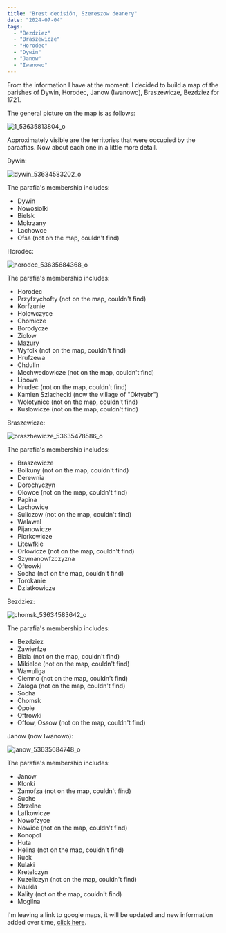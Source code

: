 ```yaml
---
title: "Brest decisión, Szereszow deanery"
date: "2024-07-04"
tags: 
  - "Bezdziez"
  - "Braszewicze"
  - "Horodec"
  - "Dywin"
  - "Janow"
  - "Iwanowo"
---
```


From the information I have at the moment. I decided to build a map of the parishes of Dywin, Horodec, Janow (Iwanowo), Braszewicze, Bezdziez for 1721.

The general picture on the map is as follows:

![1_53635813804_o](https://github.com/escfrpls/drochiczynpoleski/assets/125834172/f68857c1-cbc2-4fff-b0c2-40bc2e59b938)

Approximately visible are the territories that were occupied by the paraafias. Now about each one in a little more detail.

Dywin:

![dywin_53634583202_o](https://github.com/escfrpls/drochiczynpoleski/assets/125834172/24aecff9-9ad3-49f5-b420-06021a7408d9)

The parafia's membership includes:

- Dywin
- Nowosiolki
- Bielsk
- Mokrzany
- Lachowce
- Ofsa (not on the map, couldn't find)

Horodec:

![horodec_53635684368_o](https://github.com/escfrpls/drochiczynpoleski/assets/125834172/063e91e4-3ae0-468c-9623-2707e9b8a77b)

The parafia's membership includes:

- Horodec
- Przyfzychofty (not on the map, couldn't find)
- Korfzunie
- Holowczyce
- Chomicze
- Borodycze
- Ziolow
- Mazury
- Wyfolk (not on the map, couldn't find)
- Hrufzewa
- Chdulin
- Mechwedowicze (not on the map, couldn't find)
- Lipowa
- Hrudec (not on the map, couldn't find)
- Kamien Szlachecki (now the village of "Oktyabr")
- Wolotynice (not on the map, couldn't find)
- Kuslowicze (not on the map, couldn't find)

Braszewicze:

![braszhewicze_53635478586_o](https://github.com/escfrpls/drochiczynpoleski/assets/125834172/bffffc4b-f41e-4fe2-8195-9e93fcfec6b0)

The parafia's membership includes:

- Braszewicze
- Bolkuny (not on the map, couldn't find)
- Derewnia
- Dorochyczyn
- Olowce (not on the map, couldn't find)
- Papina
- Lachowice
- Suliczow (not on the map, couldn't find)
- Walawel
- Pijanowicze
- Piorkowicze
- Litewfkie
- Orlowicze (not on the map, couldn't find)
- Szymanowfzczyzna
- Oftrowki
- Socha (not on the map, couldn't find)
- Torokanie
- Dziatkowicze

Bezdziez:

![chomsk_53634583642_o](https://github.com/escfrpls/drochiczynpoleski/assets/125834172/815f41ea-1b1d-413d-bb24-6eb835a88de8)

The parafia's membership includes:

- Bezdziez
- Zawierfze
- Biala (not on the map, couldn't find)
- Mikielce (not on the map, couldn't find)
- Wawuliga
- Ciemno (not on the map, couldn't find)
- Zaloga (not on the map, couldn't find)
- Socha
- Chomsk
- Opole
- Oftrowki
- Offow, Ossow (not on the map, couldn't find)

Janow (now Iwanowo):

![janow_53635684748_o](https://github.com/escfrpls/drochiczynpoleski/assets/125834172/0a30a6ea-0a39-439a-b94f-64d5f5d48d17)

The parafia's membership includes:

- Janow
- Klonki
- Zamofza (not on the map, couldn't find)
- Suche
- Strzelne
- Lafkowicze
- Nowofzyce
- Nowice (not on the map, couldn't find)
- Konopol
- Huta
- Helina (not on the map, couldn't find)
- Ruck
- Kulaki
- Kretelczyn
- Kuzeliczyn (not on the map, couldn't find)
- Naukla
- Kality (not on the map, couldn't find)
- Mogilna

I'm leaving a link to google maps, it will be updated and new information added over time, [click here](https://www.google.com/maps/d/drive?state=%7B%22ids%22%3A%5B%221ag9JJ1sMj_6KGkmbI_8CtX_AvcLbIGTP%22%5D%2C%22action%22%3A%22open%22%2C%22userId%22%3A%22102480792334352289971%22%7D&usp=sharing).
